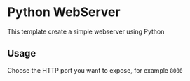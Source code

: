 # Python WebServer

This template create a simple webserver using Python

## Usage

Choose the HTTP port you want to expose, for example `8000`
